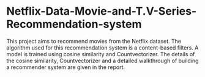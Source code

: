 # Netflix-Data-Movie-and-T.V-Series-Recommendation-system
This project aims to recommend movies from the Netflix dataset. The algorithm used for this recommendation system is a content-based filters.
A model is trained using cosine similarity and Countvectorizer. The details of the cosine similarity, Countvectorizer and a detailed walkthrough of building a recommender system are given in the report.
